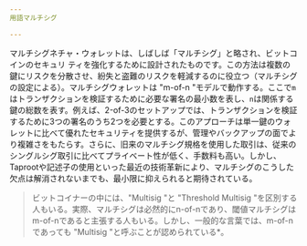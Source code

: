 ```yaml
---
用語マルチシグ

---
```

マルチシグネチャ・ウォレットは、しばしば「マルチシグ」と略され、ビットコインのセキュリ ティを強化するために設計されたものです。この方法は複数の鍵にリスクを分散させ、紛失と盗難のリスクを軽減するのに役立つ（マルチシグの設定による）。マルチシグウォレットは "m-of-n "モデルで動作する。ここで`m`はトランザクションを検証するために必要な署名の最小数を表し、`n`は関係する鍵の総数を表す。例えば、2-of-3のセットアップでは、トランザクションを検証するために3つの署名のうち2つを必要とする。このアプローチは単一鍵のウォレットに比べて優れたセキュリティを提供するが、管理やバックアップの面でより複雑さをもたらす。さらに、旧来のマルチシグ規格を使用した取引は、従来のシングルシグ取引に比べてプライベート性が低く、手数料も高い。しかし、Taprootや記述子の使用といった最近の技術革新により、マルチシグのこうした欠点は解消されないまでも、最小限に抑えられると期待されている。

> ビットコイナーの中には、"Multisig "と "Threshold Multisig "を区別する人もいる。実際、マルチシグは必然的にn-of-nであり、閾値マルチシグはm-of-nであると主張する人もいる。しかし、一般的な言葉では、m-of-nであっても "Multisig "と呼ぶことが認められている*。